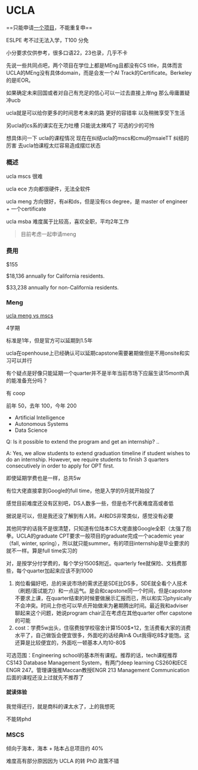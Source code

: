# UCLA

==只能申请[一个项目](https://grad.ucla.edu/admissions/faqs/)，不能重复申==

ESLPE 考不过无法入学，T100 分免

小分要求仅供参考，很多口语22，23也录，几乎不卡

先说一些共同点吧，两个项目在学位上都是MEng且都没有CS title，具体而言UCLA的MEng没有具体domain，而是会发一个AI Track的Certificate。Berkeley的是IEOR。

如果确定未来回国或者对自己有充足的信心可以一过去直接上岸ng 那么毋庸置疑冲ucb

ucla就是可以给你更多的时间思考未来的路 更好的容错率 以及稍微享受下生活

另ucla的cs系的课实在无力吐槽 只能说太辣鸡了 可选的少的可怜

想具体问一下 ucla的课程情况 现在在纠结ucla的mscs和cmu的msaieTT 纠结的厉害 去ucla怕课程太烂容易造成摆烂状态

### 概述

ucla mscs 很难

ucla ece 方向都很硬件，无法全软件

ucla meng 方向很好，有ai和ds，但是没有cs degree，是 master of engineer + 一个certificate

ucla msba 难度属于比较高，喜欢全职，平均2年工作

> 目前考虑一起申请meng

### 费用

$155

$18,136 annually for California residents.

$33,238 annually for non-California residents.

### Meng

[ucla meng vs mscs](https://www.1point3acres.com/bbs/thread-810402-1-1.html)

4学期

标准是1年，但是官方可以延期到1.5年

ucla在openhouse上已经确认可以延期capstone需要暑期做但是不用onsite和实习可以并行

有个疑点是好像只能延期一个quarter并不是半年当前市场下应届生读15month真的能准备充分吗？

有 coop

前年 50，去年 100，今年 200

- Artificial Intelligence
- Autonomous Systems
- Data Science

Q: Is it possible to extend the program and get an internship? ..

A: Yes, we allow students to extend graduation timeline if student wishes to do an internship. However, we require students to finish 3 quarters consecutively in order to apply for OPT first.

即使延期学费也是一样，总共5w

有位大佬直接拿到Google的full time，他是入学的9月就开始投了

感觉目前难度还没有区别吧，DS人数多一些，但是也不代表难度高或者低

据说是可以，但是我还没了解到有人转。AI和DS非常类似，感觉没有必要

其他同学的话我不是很清楚，只知道有位陆本CS大佬直接Google全职（太强了抱拳。UCLA的graduate CPT要求一般项目的graduate完成一个academic year（fall, winter, spring），所以就只能summer。有的项目internship是毕业要求的就不一样。算是full time实习的

对，是按学分付学费的，每个学分1500$附近。quarterly fee就保险、文档费那些，每个quarter加起来应该不到1000

1. 岗位看偏好吧，总的来说市场的需求还是SDE比DS多，SDE就全看个人技术（刷题/面试能力）和一点运气。是会和capstone同一个时间，但是capstone不要求上课，在quarter结束的时候要做展示汇报而已，所以和实习physically不会冲突。时间上你也可以早点开始做来为暑期腾出时间。最近我和adviser聊起来这个问题，她说program chair正在考虑在其他quarter offer capstone的可能
2. cost：学费5w出头，住宿费按学校宿舍计算1500\$*12，生活费看大家的消费水平了，自己做饭会便宜很多，外面吃的话经典In& Out我得吃8\$才能饱。这还算是比较便宜的，外面吃一顿基本人均10-80$

可选范围：Engineering school的基本所有课程。推荐的话，tech课程推荐CS143 Database Management System，有两门deep learning CS260和ECE ENGR 247。管理课强推Maccan教授ENGR 213 Management Communication后面的课程还没上过就先不推荐了

#### 就读体验

我觉得还行，就是商科的课太水了，上的我想死

不能转phd

### MSCS

倾向于海本，海本 + 陆本占总项目约 40%

难度高有部分原因因为 UCLA 的转 PhD 政策不错
